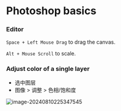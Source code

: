 # Photoshop basics

### Editor

`Space + Left Mouse Drag`  to drag the canvas.

`Alt + Mouse Scroll` to scale.


### Adjust color of a single layer

* 选中图层
* 图像 > 调整 > 色相/饱和度

![image-20240810225347545](D:\aa\Notebooks\docs\godot\photoshop_basics.assets\image-20240810225347545.png)